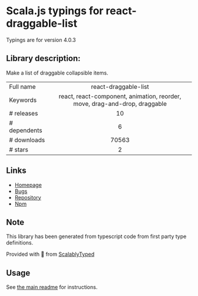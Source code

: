 
# Scala.js typings for react-draggable-list

Typings are for version 4.0.3

## Library description:
Make a list of draggable collapsible items.

|                    |                 |
| ------------------ | :-------------: |
| Full name          | react-draggable-list |
| Keywords           | react, react-component, animation, reorder, move, drag-and-drop, draggable |
| # releases         | 10 |
| # dependents       | 6 |
| # downloads        | 70563 |
| # stars            | 2 |

## Links
- [Homepage](https://github.com/StreakYC/react-draggable-list#readme)
- [Bugs](https://github.com/StreakYC/react-draggable-list/issues)
- [Repository](https://github.com/StreakYC/react-draggable-list)
- [Npm](https://www.npmjs.com/package/react-draggable-list)
    


## Note
This library has been generated from typescript code from first party type definitions.

Provided with :purple_heart: from [ScalablyTyped](https://github.com/oyvindberg/ScalablyTyped)

## Usage
See [the main readme](../../readme.md) for instructions.


